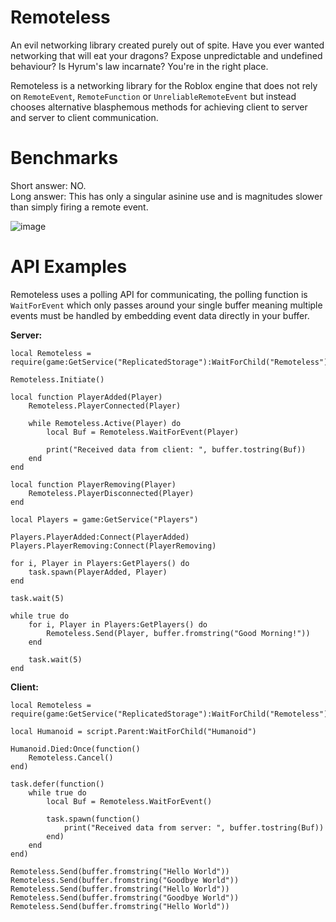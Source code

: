 # Remoteless

An evil networking library created purely out of spite. Have you ever wanted networking that will eat your dragons? Expose unpredictable and undefined behaviour? Is Hyrum's law incarnate? You're in the right place.  

Remoteless is a networking library for the Roblox engine that does not rely on `RemoteEvent`, `RemoteFunction` or `UnreliableRemoteEvent` but instead chooses alternative blasphemous methods for achieving client to server and server to client communication.

# Benchmarks 

Short answer: NO.  
Long answer: This has only a singular asinine use and is magnitudes slower than simply firing a remote event.  

![image](https://github.com/user-attachments/assets/4c82f0fa-1017-4550-9a1f-557b40f87307)

# API Examples

Remoteless uses a polling API for communicating, the polling function is `WaitForEvent` which only passes around your single buffer meaning multiple events must be handled by embedding event data directly in your buffer.

**Server:**

```luau
local Remoteless = require(game:GetService("ReplicatedStorage"):WaitForChild("Remoteless"))

Remoteless.Initiate()

local function PlayerAdded(Player)
	Remoteless.PlayerConnected(Player)
	
	while Remoteless.Active(Player) do 
		local Buf = Remoteless.WaitForEvent(Player)
		
		print("Received data from client: ", buffer.tostring(Buf))
	end
end

local function PlayerRemoving(Player)
	Remoteless.PlayerDisconnected(Player)
end

local Players = game:GetService("Players")

Players.PlayerAdded:Connect(PlayerAdded)
Players.PlayerRemoving:Connect(PlayerRemoving)

for i, Player in Players:GetPlayers() do 
	task.spawn(PlayerAdded, Player)
end

task.wait(5)

while true do 
	for i, Player in Players:GetPlayers() do 
		Remoteless.Send(Player, buffer.fromstring("Good Morning!"))
	end
	
	task.wait(5)
end
```

**Client:**

```luau
local Remoteless = require(game:GetService("ReplicatedStorage"):WaitForChild("Remoteless"))

local Humanoid = script.Parent:WaitForChild("Humanoid")

Humanoid.Died:Once(function()
	Remoteless.Cancel()
end)

task.defer(function()
	while true do 
		local Buf = Remoteless.WaitForEvent()

		task.spawn(function()
			print("Received data from server: ", buffer.tostring(Buf))
		end)
	end
end)

Remoteless.Send(buffer.fromstring("Hello World"))
Remoteless.Send(buffer.fromstring("Goodbye World"))
Remoteless.Send(buffer.fromstring("Hello World"))
Remoteless.Send(buffer.fromstring("Goodbye World"))
Remoteless.Send(buffer.fromstring("Hello World"))
```
